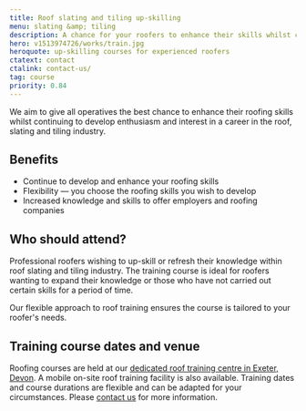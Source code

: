 ```yaml
---
title: Roof slating and tiling up-skilling
menu: slating &amp; tiling
description: A chance for your roofers to enhance their skills whilst continuing to develop enthusiasm and interest in a roofing career in the slating and tiling industry.
hero: v1513974726/works/train.jpg
heroquote: up-skilling courses for experienced roofers
ctatext: contact
ctalink: contact-us/
tag: course
priority: 0.84
---
```


We aim to give all operatives the best chance to enhance their roofing skills whilst continuing to develop enthusiasm and interest in a career in the roof, slating and tiling industry.

## Benefits

* Continue to develop and enhance your roofing skills
* Flexibility — you choose the roofing skills you wish to develop
* Increased knowledge and skills to offer employers and roofing companies


## Who should attend?

Professional roofers wishing to up-skill or refresh their knowledge within roof slating and tiling industry. The training course is ideal for roofers wanting to expand their knowledge or those who have not carried out certain skills for a period of time.

Our flexible approach to roof training ensures the course is tailored to your roofer's needs.


## Training course dates and venue

Roofing courses are held at our [dedicated roof training centre in Exeter, Devon]([root]about-us/roof-training-centre/). A mobile on-site roof training facility is also available. Training dates and course durations are flexible and can be adapted for your circumstances. Please [contact us]([root]contact-us/) for more information.

